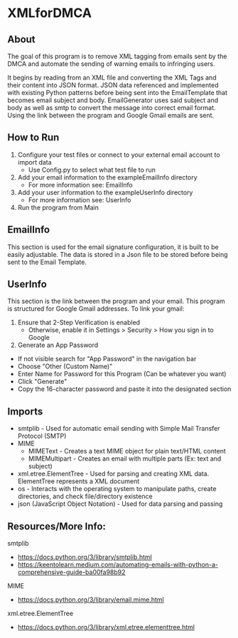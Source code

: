# XMLforDMCA

## About
The goal of this program is to remove XML tagging from emails sent by the DMCA and automate the sending of warning emails to infringing users. 

It begins by reading from an XML file and converting the XML Tags and their content into JSON format. JSON data referenced and implemented with existing Python patterns before being sent into the EmailTemplate that becomes email subject and body. EmailGenerator uses said subject and body as well as smtp to convert the message into correct email format. Using the link between the program and Google Gmail emails are sent.  

## How to Run
1. Configure your test files or connect to your external email account to import data 
    - Use Config.py to select what test file to run
2. Add your email information to the exampleEmailInfo directory
   - For more information see: EmailInfo 
3. Add your user information to the exampleUserInfo directory
   - For more information see: UserInfo
4. Run the program from Main

## EmailInfo
This section is used for the email signature configuration, it is built to be easily adjustable. The data is stored in a Json file to be stored before being sent to the Email Template. 

## UserInfo
This section is the link between the program and your email. This program is structured for Google Gmail addresses. 
To link your gmail:
1. Ensure that 2-Step Verification is enabled
   - Otherwise, enable it in Settings > Security > How you sign in to Google
2. Generate an App Password
- If not visible search for "App Password" in the navigation bar
- Choose "Other (Custom Name)"
- Enter Name for Password for this Program (Can be whatever you want)
- Click "Generate"
- Copy the 16-character password and paste it into the designated section

## Imports
- smtplib - Used for automatic email sending with Simple Mail Transfer Protocol (SMTP)
- MIME
  - MIMEText - Creates a text MIME object for plain text/HTML content
  - MIMEMultipart - Creates an email with multiple parts (Ex: text and subject)
- xml.etree.ElementTree - Used for parsing and creating XML data. ElementTree represents a XML document
- os - Interacts with the operating system to manipulate paths, create directories, and check file/directory existence
- json (JavaScript Object Notation) - Used for data parsing and passing

## Resources/More Info:

smtplib
- https://docs.python.org/3/library/smtplib.html
- https://keentolearn.medium.com/automating-emails-with-python-a-comprehensive-guide-ba00fa98b92

MIME
- https://docs.python.org/3/library/email.mime.html

xml.etree.ElementTree
- https://docs.python.org/3/library/xml.etree.elementtree.html